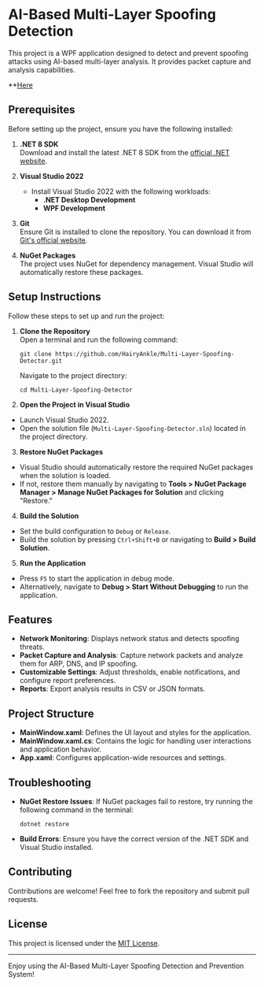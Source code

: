 # AI-Based Multi-Layer Spoofing Detection

This project is a WPF application designed to detect and prevent spoofing attacks using AI-based multi-layer analysis. It provides packet capture and analysis capabilities.

**[Here](HairyAnkle/Multi-Layer-Spoofing-Detector/tree/master)

## Prerequisites

Before setting up the project, ensure you have the following installed:

1. **.NET 8 SDK**  
   Download and install the latest .NET 8 SDK from the [official .NET website](https://dotnet.microsoft.com/).

2. **Visual Studio 2022**  
   - Install Visual Studio 2022 with the following workloads:
     - **.NET Desktop Development**
     - **WPF Development**

3. **Git**  
   Ensure Git is installed to clone the repository. You can download it from [Git's official website](https://git-scm.com/).

4. **NuGet Packages**  
   The project uses NuGet for dependency management. Visual Studio will automatically restore these packages.   

## Setup Instructions

Follow these steps to set up and run the project:

1. **Clone the Repository**  
   Open a terminal and run the following command:
   ```
   git clone https://github.com/HairyAnkle/Multi-Layer-Spoofing-Detector.git
   ```
   
   Navigate to the project directory:

   ```
   cd Multi-Layer-Spoofing-Detector
   ```
   
3. **Open the Project in Visual Studio**  
- Launch Visual Studio 2022.
- Open the solution file (`Multi-Layer-Spoofing-Detector.sln`) located in the project directory.

3. **Restore NuGet Packages**  
- Visual Studio should automatically restore the required NuGet packages when the solution is loaded.
- If not, restore them manually by navigating to __Tools > NuGet Package Manager > Manage NuGet Packages for Solution__ and clicking "Restore."

4. **Build the Solution**  
- Set the build configuration to `Debug` or `Release`.
- Build the solution by pressing `Ctrl+Shift+B` or navigating to __Build > Build Solution__.

5. **Run the Application**  
- Press `F5` to start the application in debug mode.
- Alternatively, navigate to __Debug > Start Without Debugging__ to run the application.

## Features

- **Network Monitoring**: Displays network status and detects spoofing threats.
- **Packet Capture and Analysis**: Capture network packets and analyze them for ARP, DNS, and IP spoofing.
- **Customizable Settings**: Adjust thresholds, enable notifications, and configure report preferences.
- **Reports**: Export analysis results in CSV or JSON formats.

## Project Structure
- **MainWindow.xaml**: Defines the UI layout and styles for the application.
- **MainWindow.xaml.cs**: Contains the logic for handling user interactions and application behavior.
- **App.xaml**: Configures application-wide resources and settings.

## Troubleshooting

- **NuGet Restore Issues**: If NuGet packages fail to restore, try running the following command in the terminal:
  ```
  dotnet restore
  ```
- **Build Errors**: Ensure you have the correct version of the .NET SDK and Visual Studio installed.

## Contributing

Contributions are welcome! Feel free to fork the repository and submit pull requests.

## License

This project is licensed under the [MIT License](LICENSE).

---

Enjoy using the AI-Based Multi-Layer Spoofing Detection and Prevention System!

   
